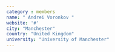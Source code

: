 ```yaml
---
category : members
name: " Andrei Voronkov " 
website: '#'
city: "Manchester"
country: "United Kingdom"
university: "University of Manchester"
---
```


